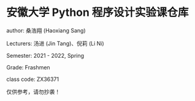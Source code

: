 # 安徽大学 Python 程序设计实验课仓库

author: 桑浩翔 (Haoxiang Sang)

Lecturers: 汤进 (Jin Tang)、倪莉 (Li Ni)

Semester: 2021 - 2022, Spring

Grade: Frashmen

class code: ZX36371

仅供参考，请勿抄袭！

